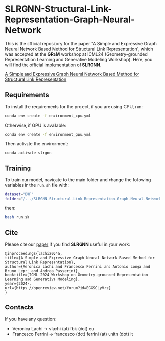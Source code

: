 # SLRGNN-Structural-Link-Representation-Graph-Neural-Network

This is the official repository for the paper "A Simple and Expressive Graph Neural Network Based Method for Structural Link Representation", which was accepted at the **GRaM** workshop at ICML24 (Geometry-grounded Representation Learning and Generative Modeling Workshop). Here, you will find the official implementation of **SLRGNN**.  

[A Simple and Expressive Graph Neural Network Based Method for Structural Link Representation](https://openreview.net/pdf?id=EGGSCLyVrz) 



## Requirements

To install the requirements for the project, if you are using CPU, run:
```bash
conda env create -f environment_cpu.yml
```
Otherwise, if GPU is available:
```bash
conda env create -f environment_gpu.yml
```
Then activate the environment:
```bash
conda activate slrgnn
```
## Training

To train our model, navigate to the main folder and change the following variables in the `run.sh` file with:

```sh
dataset="BUP"
folder="/.../SLRGNN-Structural-Link-Representation-Graph-Neural-Network/data/"
```

then:
```bash
bash run.sh
```

## Cite

Please cite our [paper](https://openreview.net/pdf?id=EGGSCLyVrz) if you find **SLRGNN** useful in your work:

```
@inproceedings{lachi2024a,
title={A Simple and Expressive Graph Neural Network Based Method for Structural Link Representation},
author={Veronica Lachi and Francesco Ferrini and Antonio Longa and Bruno Lepri and Andrea Passerini},
booktitle={ICML 2024 Workshop on Geometry-grounded Representation Learning and Generative Modeling},
year={2024},
url={https://openreview.net/forum?id=EGGSCLyVrz}
}
```

## Contacts

If you have any question:

 - Veronica Lachi &rarr;  vlachi (at) fbk (dot) eu
 - Francesco Ferrini &rarr; francesco (dot) ferrini (at) unitn (dot) it

